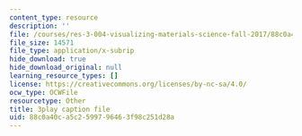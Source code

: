 ```yaml
---
content_type: resource
description: ''
file: /courses/res-3-004-visualizing-materials-science-fall-2017/88c0a40ca5c2599796463f98c251d28a_odOULv5UqAg.vtt
file_size: 14571
file_type: application/x-subrip
hide_download: true
hide_download_original: null
learning_resource_types: []
license: https://creativecommons.org/licenses/by-nc-sa/4.0/
ocw_type: OCWFile
resourcetype: Other
title: 3play caption file
uid: 88c0a40c-a5c2-5997-9646-3f98c251d28a
---
```

